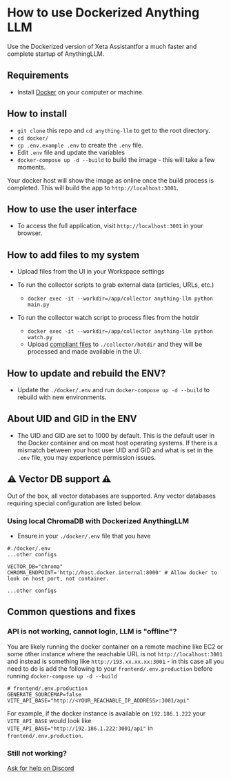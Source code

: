 # How to use Dockerized Anything LLM

Use the Dockerized version of Xeta Assistantfor a much faster and complete startup of AnythingLLM.

## Requirements
- Install [Docker](https://www.docker.com/) on your computer or machine.

## How to install
- `git clone` this repo and `cd anything-llm` to get to the root directory.
- `cd docker/`
- `cp .env.example .env` to create the `.env` file.
- Edit `.env` file and update the variables
- `docker-compose up -d --build` to build the image - this will take a few moments.

Your docker host will show the image as online once the build process is completed. This will build the app to `http://localhost:3001`.

## How to use the user interface
- To access the full application, visit `http://localhost:3001` in your browser.

## How to add files to my system
- Upload files from the UI in your Workspace settings

- To run the collector scripts to grab external data (articles, URLs, etc.)
  - `docker exec -it --workdir=/app/collector anything-llm python main.py`

- To run the collector watch script to process files from the hotdir
  - `docker exec -it --workdir=/app/collector anything-llm python watch.py`
  - Upload [compliant files](../collector/hotdir/__HOTDIR__.md) to `./collector/hotdir` and they will be processed and made available in the UI.

## How to update and rebuild the ENV?
- Update the `./docker/.env` and run `docker-compose up -d --build` to rebuild with new environments.

## About UID and GID in the ENV
- The UID and GID are set to 1000 by default. This is the default user in the Docker container and on most host operating systems. If there is a mismatch between your host user UID and GID and what is set in the `.env` file, you may experience permission issues.

## ⚠️ Vector DB support ⚠️
Out of the box, all vector databases are supported. Any vector databases requiring special configuration are listed below.

### Using local ChromaDB with Dockerized AnythingLLM
- Ensure in your `./docker/.env` file that you have
```
#./docker/.env
...other configs

VECTOR_DB="chroma"
CHROMA_ENDPOINT='http://host.docker.internal:8000' # Allow docker to look on host port, not container.

...other configs

```

## Common questions and fixes

### API is not working, cannot login, LLM is "offline"?
You are likely running the docker container on a remote machine like EC2 or some other instance where the reachable URL
is not `http://localhost:3001` and instead is something like `http://193.xx.xx.xx:3001` - in this case all you need to do is add the following to your `frontend/.env.production` before running `docker-compose up -d --build`
```
# frontend/.env.production
GENERATE_SOURCEMAP=false
VITE_API_BASE="http://<YOUR_REACHABLE_IP_ADDRESS>:3001/api"
```
For example, if the docker instance is available on `192.186.1.222` your `VITE_API_BASE` would look like `VITE_API_BASE="http://192.186.1.222:3001/api"` in `frontend/.env.production`.

### Still not working?
[Ask for help on Discord](https://discord.gg/6UyHPeGZAC)


